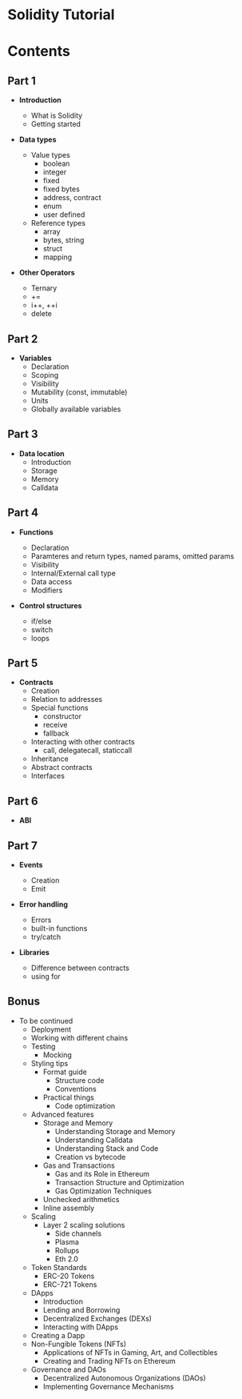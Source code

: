 # Solidity Tutorial

# Contents

## Part 1

- **Introduction**
    - What is Solidity
    - Getting started

- **Data types**
    - Value types
        - boolean
        - integer
        - fixed
        - fixed bytes
        - address, contract
        - enum
        - user defined
    - Reference types
        - array
        - bytes, string
        - struct
        - mapping

- **Other Operators**
    - Ternary
    - +=
    - i++, ++i
    - delete

## Part 2

- **Variables**
    - Declaration
    - Scoping
    - Visibility
    - Mutability (const, immutable)
    - Units
    - Globally available variables

## Part 3

- **Data location**
    - Introduction
    - Storage
    - Memory
    - Calldata

## Part 4

- **Functions**
    - Declaration
    - Paramteres and return types, named params, omitted params
    - Visibility
    - Internal/External call type
    - Data access
    - Modifiers

- **Control structures**
    - if/else
    - switch
    - loops

## Part 5

- **Contracts**
    - Creation
    - Relation to addresses
    - Special functions
        - constructor
        - receive
        - fallback
    - Interacting with other contracts
      - call, delegatecall, staticcall
    - Inheritance
    - Abstract contracts
    - Interfaces

## Part 6

- **ABI**

## Part 7

- **Events**
    - Creation
    - Emit

- **Error handling**
    - Errors
    - built-in functions
    - try/catch

- **Libraries**
    - Difference between contracts
    - using for

## Bonus

- To be continued
    - Deployment
    - Working with different chains
    - Testing
        - Mocking
    - Styling tips
        - Format guide
            - Structure code
            - Conventions
        - Practical things
            - Code optimization
    - Advanced features
        - Storage and Memory
            - Understanding Storage and Memory
            - Understanding Calldata
            - Understanding Stack and Code
            - Creation vs bytecode
        - Gas and Transactions
            - Gas and its Role in Ethereum
            - Transaction Structure and Optimization
            - Gas Optimization Techniques
        - Unchecked arithmetics
        - Inline assembly
    - Scaling
        - Layer 2 scaling solutions
            - Side channels
            - Plasma
            - Rollups
            - Eth 2.0
    - Token Standards
        - ERC-20 Tokens
        - ERC-721 Tokens
    - DApps
        - Introduction
        - Lending and Borrowing
        - Decentralized Exchanges (DEXs)
        - Interacting with DApps
    - Creating a Dapp
    - Non-Fungible Tokens (NFTs)
        - Applications of NFTs in Gaming, Art, and Collectibles
        - Creating and Trading NFTs on Ethereum
    - Governance and DAOs
        - Decentralized Autonomous Organizations (DAOs)
        - Implementing Governance Mechanisms